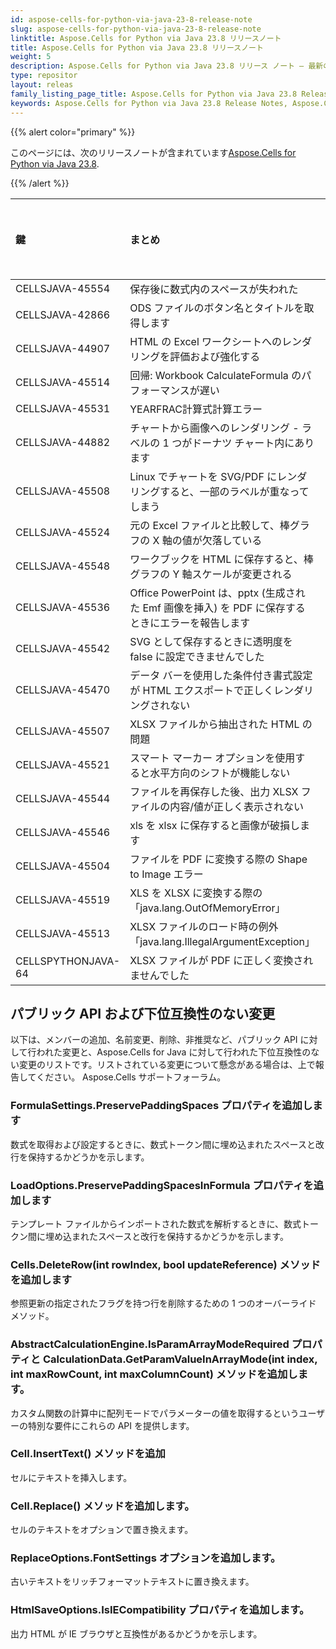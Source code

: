 ```yaml
---
id: aspose-cells-for-python-via-java-23-8-release-note
slug: aspose-cells-for-python-via-java-23-8-release-note
linktitle: Aspose.Cells for Python via Java 23.8 リリースノート
title: Aspose.Cells for Python via Java 23.8 リリースノート
weight: 5
description: Aspose.Cells for Python via Java 23.8 リリース ノート – 最新の機能拡張、新機能、および修正
type: repositor
layout: releas
family_listing_page_title: Aspose.Cells for Python via Java 23.8 Release Note
keywords: Aspose.Cells for Python via Java 23.8 Release Notes, Aspose.Cells for Python via Java 23.8 updates and fixe
---
```

{{% alert color="primary" %}}

このページには、次のリリースノートが含まれています[Aspose.Cells for Python via Java 23.8](https://releases.aspose.com/cells/python-java/new-releases/aspose.cells-for-python-via-java-23.8/).

{{% /alert %}}

|**鍵**|**まとめ**|**カテゴリー**|
| :- | :- | :- |
|CELLSJAVA-45554|保存後に数式内のスペースが失われた|
|CELLSJAVA-42866|ODS ファイルのボタン名とタイトルを取得します|
|CELLSJAVA-44907|HTML の Excel ワークシートへのレンダリングを評価および強化する|
|CELLSJAVA-45514|回帰: Workbook CalculateFormula のパフォーマンスが遅い|
|CELLSJAVA-45531|YEARFRAC計算式計算エラー|
|CELLSJAVA-44882|チャートから画像へのレンダリング - ラベルの 1 つがドーナツ チャート内にあります|
|CELLSJAVA-45508|Linux でチャートを SVG/PDF にレンダリングすると、一部のラベルが重なってしまう|
|CELLSJAVA-45524|元の Excel ファイルと比較して、棒グラフの X 軸の値が欠落している|
|CELLSJAVA-45548|ワークブックを HTML に保存すると、棒グラフの Y 軸スケールが変更される|
|CELLSJAVA-45536|Office PowerPoint は、pptx (生成された Emf 画像を挿入) を PDF に保存するときにエラーを報告します|
|CELLSJAVA-45542|SVG として保存するときに透明度を false に設定できませんでした|
|CELLSJAVA-45470|データ バーを使用した条件付き書式設定が HTML エクスポートで正しくレンダリングされない|
|CELLSJAVA-45507|XLSX ファイルから抽出された HTML の問題|
|CELLSJAVA-45521|スマート マーカー オプションを使用すると水平方向のシフトが機能しない|
|CELLSJAVA-45544|ファイルを再保存した後、出力 XLSX ファイルの内容/値が正しく表示されない|
|CELLSJAVA-45546|xls を xlsx に保存すると画像が破損します|
|CELLSJAVA-45504|ファイルを PDF に変換する際の Shape to Image エラー|
|CELLSJAVA-45519|XLS を XLSX に変換する際の「java.lang.OutOfMemoryError」|
|CELLSJAVA-45513|XLSX ファイルのロード時の例外「java.lang.IllegalArgumentException」|
|CELLSPYTHONJAVA-64|XLSX ファイルが PDF に正しく変換されませんでした|

##  **パブリック API および下位互換性のない変更**

以下は、メンバーの追加、名前変更、削除、非推奨など、パブリック API に対して行われた変更と、Aspose.Cells for Java に対して行われた下位互換性のない変更のリストです。リストされている変更について懸念がある場合は、上で報告してください。 Aspose.Cells サポートフォーラム。

###  **FormulaSettings.PreservePaddingSpaces プロパティを追加します**

数式を取得および設定するときに、数式トークン間に埋め込まれたスペースと改行を保持するかどうかを示します。

###  **LoadOptions.PreservePaddingSpacesInFormula プロパティを追加します**

テンプレート ファイルからインポートされた数式を解析するときに、数式トークン間に埋め込まれたスペースと改行を保持するかどうかを示します。

###  **Cells.DeleteRow(int rowIndex, bool updateReference) メソッドを追加します**

参照更新の指定されたフラグを持つ行を削除するための 1 つのオーバーライド メソッド。

###  **AbstractCalculationEngine.IsParamArrayModeRequired プロパティと CalculationData.GetParamValueInArrayMode(int index, int maxRowCount, int maxColumnCount) メソッドを追加します。**

カスタム関数の計算中に配列モードでパラメーターの値を取得するというユーザーの特別な要件にこれらの API を提供します。

###  **Cell.InsertText() メソッドを追加**

セルにテキストを挿入します。

###  **Cell.Replace() メソッドを追加します。**

セルのテキストをオプションで置き換えます。

###  **ReplaceOptions.FontSettings オプションを追加します。**

古いテキストをリッチフォーマットテキストに置き換えます。

###  **HtmlSaveOptions.IsIECompatibility プロパティを追加します。**

出力 HTML が IE ブラウザと互換性があるかどうかを示します。
